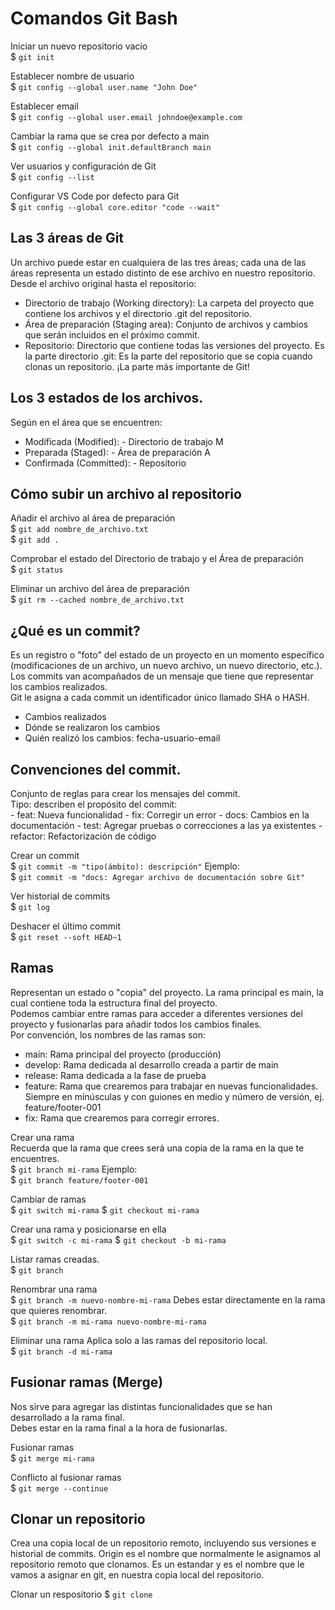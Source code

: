 # Comandos Git Bash

Iniciar un nuevo repositorio vacío  
$ ```git init```

Establecer nombre de usuario  
$ ```git config --global user.name "John Doe"```

Establecer email  
$ ```git config --global user.email johndoe@example.com```

Cambiar la rama que se crea por defecto a main  
$ ```git config --global init.defaultBranch main```

Ver usuarios y configuración de Git  
$ ```git config --list```

Configurar VS Code por defecto para Git  
$ ```git config --global core.editor "code --wait"```

## Las 3 áreas de Git  
Un archivo puede estar en cualquiera de las tres áreas; cada una de las áreas representa un estado distinto de ese archivo en nuestro repositorio.  
  Desde el archivo original hasta el repositorio:  
   - Directorio de trabajo (Working directory): La carpeta del proyecto que contiene los archivos y el directorio .git del repositorio.
   - Área de preparación (Staging area): Conjunto de archivos y cambios que serán incluidos en el próximo commit.
   - Repositorio: Directorio que contiene todas las versiones del proyecto. Es la parte
            directorio .git: Es la parte del repositorio que se copia cuando clonas un repositorio. ¡La parte más importante de Git!

## Los 3 estados de los archivos.
Según en el área que se encuentren:

   - Modificada (Modified): - Directorio de trabajo M
   - Preparada (Staged): - Área de preparación A
   - Confirmada (Committed): - Repositorio

## Cómo subir un archivo al repositorio

Añadir el archivo al área de preparación  
$ ```git add nombre_de_archivo.txt```  
$ ```git add .```

Comprobar el estado del Directorio de trabajo y el Área de preparación  
$ ```git status```

Eliminar un archivo del área de preparación  
$ ```git rm --cached nombre_de_archivo.txt```

## ¿Qué es un commit?  
Es un registro o "foto" del estado de un proyecto en un momento específico (modificaciones de un archivo, un nuevo archivo, un nuevo directorio, etc.).  
Los commits van acompañados de un mensaje que tiene que representar los cambios realizados.  
Git le asigna a cada commit un identificador único llamado SHA o HASH.  
   - Cambios realizados
   - Dónde se realizaron los cambios
   - Quién realizó los cambios: fecha-usuario-email

## Convenciones del commit.  
Conjunto de reglas para crear los mensajes del commit.  
  Tipo: describen el propósito del commit:  
       - feat: Nueva funcionalidad
       - fix: Corregir un error
       - docs: Cambios en la documentación
       - test: Agregar pruebas o correcciones a las ya existentes
       - refactor: Refactorización de código

Crear un commit  
$ ```git commit -m "tipo(ámbito): descripción"```
Ejemplo:  
$ ```git commit -m "docs: Agregar archivo de documentación sobre Git"```

Ver historial de commits  
$ ```git log```

Deshacer el último commit  
$ ```git reset --soft HEAD~1```

## Ramas
Representan un estado o "copia" del proyecto. La rama principal es main, la cual contiene toda la estructura final del proyecto.  
Podemos cambiar entre ramas para acceder a diferentes versiones del proyecto y fusionarlas para añadir todos los cambios finales.  
  Por convención, los nombres de las ramas son:  
   - main: Rama principal del proyecto (producción)
   - develop: Rama dedicada al desarrollo creada a partir de main
   - release: Rama dedicada a la fase de prueba
   - feature: Rama que crearemos para trabajar en nuevas funcionalidades. Siempre en minúsculas y con guiones en medio y número de versión, ej. feature/footer-001
   - fix: Rama que crearemos para corregir errores.

Crear una rama  
Recuerda que la rama que crees será una copia de la rama en la que te encuentres.  
$ ```git branch mi-rama```
Ejemplo:  
$ ```git branch feature/footer-001```

Cambiar de ramas  
$ ```git switch mi-rama```
$ ```git checkout mi-rama```

Crear una rama y posicionarse en ella  
$ ```git switch -c mi-rama```
$ ```git checkout -b mi-rama```

Listar ramas creadas.  
$ ```git branch```

Renombrar una rama  
$ ```git branch -m nuevo-nombre-mi-rama```
Debes estar directamente en la rama que quieres renombrar.  
$ ```git branch -m mi-rama nuevo-nombre-mi-rama```

Eliminar una rama 
Aplica solo a las ramas del repositorio local.  
$ ```git branch -d mi-rama```


## Fusionar ramas (Merge)
Nos sirve para agregar las distintas funcionalidades que se han desarrollado a la rama final.  
Debes estar en la rama final a la hora de fusionarlas.  

Fusionar ramas  
$ ```git merge mi-rama```

Conflicto al fusionar ramas  
$ ```git merge --continue```

## Clonar un repositorio
Crea una copia local de un repositorio remoto, incluyendo sus versiones e historial de commits.
Origin es el nombre que normalmente le asignamos al repositorio remoto que clonamos. Es un estandar y es el nombre que le vamos a asignar en git, en nuestra copia local del repositorio.

Clonar un respositorio
$ ```git clone```
